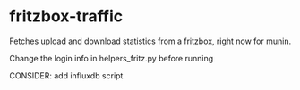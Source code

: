 # fritzbox-traffic

Fetches upload and download statistics from a fritzbox, right now for munin.

Change the login info in helpers_fritz.py before running


CONSIDER: add influxdb script
